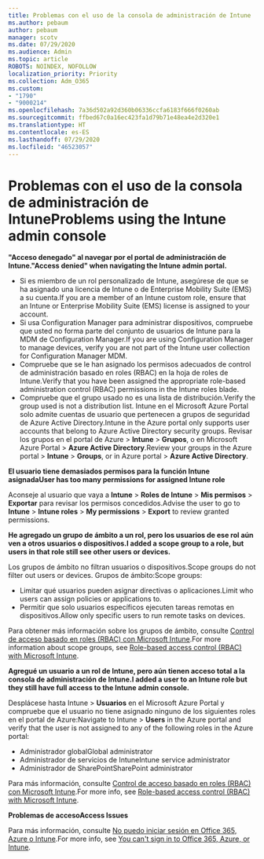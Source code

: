```yaml
---
title: Problemas con el uso de la consola de administración de Intune
ms.author: pebaum
author: pebaum
manager: scotv
ms.date: 07/29/2020
ms.audience: Admin
ms.topic: article
ROBOTS: NOINDEX, NOFOLLOW
localization_priority: Priority
ms.collection: Adm_O365
ms.custom:
- "1790"
- "9000214"
ms.openlocfilehash: 7a36d502a92d360b06336ccfa6183f666f0260ab
ms.sourcegitcommit: ffbed67c0a16ec423fa1d79b71e48ea4e2d320e1
ms.translationtype: HT
ms.contentlocale: es-ES
ms.lasthandoff: 07/29/2020
ms.locfileid: "46523057"
---
```

# <a name="problems-using-the-intune-admin-console"></a><span data-ttu-id="ffd5c-102">Problemas con el uso de la consola de administración de Intune</span><span class="sxs-lookup"><span data-stu-id="ffd5c-102">Problems using the Intune admin console</span></span>

<span data-ttu-id="ffd5c-103">**"Acceso denegado" al navegar por el portal de administración de Intune.**</span><span class="sxs-lookup"><span data-stu-id="ffd5c-103">**"Access denied" when navigating the Intune admin portal.**</span></span>

- <span data-ttu-id="ffd5c-104">Si es miembro de un rol personalizado de Intune, asegúrese de que se ha asignado una licencia de Intune o de Enterprise Mobility Suite (EMS) a su cuenta.</span><span class="sxs-lookup"><span data-stu-id="ffd5c-104">If you are a member of an Intune custom role, ensure that an Intune or Enterprise Mobility Suite (EMS) license is assigned to your account.</span></span>
- <span data-ttu-id="ffd5c-105">Si usa Configuration Manager para administrar dispositivos, compruebe que usted no forma parte del conjunto de usuarios de Intune para la MDM de Configuration Manager.</span><span class="sxs-lookup"><span data-stu-id="ffd5c-105">If you are using Configuration Manager to manage devices, verify you are not part of the Intune user collection for Configuration Manager MDM.</span></span>
- <span data-ttu-id="ffd5c-106">Compruebe que se le han asignado los permisos adecuados de control de administración basado en roles (RBAC) en la hoja de roles de Intune.</span><span class="sxs-lookup"><span data-stu-id="ffd5c-106">Verify that you have been assigned the appropriate role-based administration control (RBAC) permissions in the Intune roles blade.</span></span>
- <span data-ttu-id="ffd5c-107">Compruebe que el grupo usado no es una lista de distribución.</span><span class="sxs-lookup"><span data-stu-id="ffd5c-107">Verify the group used is not a distribution list.</span></span> <span data-ttu-id="ffd5c-108">Intune en el Microsoft Azure Portal solo admite cuentas de usuario que pertenecen a grupos de seguridad de Azure Active Directory.</span><span class="sxs-lookup"><span data-stu-id="ffd5c-108">Intune in the Azure portal only supports user accounts that belong to Azure Active Directory security groups.</span></span> <span data-ttu-id="ffd5c-109">Revisar los grupos en el portal de Azure > **Intune** > **Grupos**, o en Microsoft Azure Portal > **Azure Active Directory**.</span><span class="sxs-lookup"><span data-stu-id="ffd5c-109">Review your groups in the Azure portal > **Intune** > **Groups**, or in Azure portal > **Azure Active Directory**.</span></span>

<span data-ttu-id="ffd5c-110">**El usuario tiene demasiados permisos para la función Intune asignada**</span><span class="sxs-lookup"><span data-stu-id="ffd5c-110">**User has too many permissions for assigned Intune role**</span></span>

<span data-ttu-id="ffd5c-111">Aconseje al usuario que vaya a **Intune** > **Roles de Intune** > **Mis permisos** > **Exportar** para revisar los permisos concedidos.</span><span class="sxs-lookup"><span data-stu-id="ffd5c-111">Advise the user to go to **Intune** > **Intune roles** > **My permissions** > **Export** to review granted permissions.</span></span>

<span data-ttu-id="ffd5c-112">**He agregado un grupo de ámbito a un rol, pero los usuarios de ese rol aún ven a otros usuarios o dispositivos.**</span><span class="sxs-lookup"><span data-stu-id="ffd5c-112">**I added a scope group to a role, but users in that role still see other users or devices.**</span></span>

<span data-ttu-id="ffd5c-113">Los grupos de ámbito no filtran usuarios o dispositivos.</span><span class="sxs-lookup"><span data-stu-id="ffd5c-113">Scope groups do not filter out users or devices.</span></span> <span data-ttu-id="ffd5c-114">Grupos de ámbito:</span><span class="sxs-lookup"><span data-stu-id="ffd5c-114">Scope groups:</span></span>

- <span data-ttu-id="ffd5c-115">Limitar qué usuarios pueden asignar directivas o aplicaciones.</span><span class="sxs-lookup"><span data-stu-id="ffd5c-115">Limit who users can assign policies or applications to.</span></span>
- <span data-ttu-id="ffd5c-116">Permitir que solo usuarios específicos ejecuten tareas remotas en dispositivos.</span><span class="sxs-lookup"><span data-stu-id="ffd5c-116">Allow only specific users to run remote tasks on devices.</span></span>

<span data-ttu-id="ffd5c-117">Para obtener más información sobre los grupos de ámbito, consulte [Control de acceso basado en roles (RBAC) con Microsoft Intune](https://docs.microsoft.com/intune/role-based-access-control).</span><span class="sxs-lookup"><span data-stu-id="ffd5c-117">For more information about scope groups, see  [Role-based access control (RBAC) with Microsoft Intune](https://docs.microsoft.com/intune/role-based-access-control).</span></span>

<span data-ttu-id="ffd5c-118">**Agregué un usuario a un rol de Intune, pero aún tienen acceso total a la consola de administración de Intune.**</span><span class="sxs-lookup"><span data-stu-id="ffd5c-118">**I added a user to an Intune role but they still have full access to the Intune admin console.**</span></span>

<span data-ttu-id="ffd5c-119">Desplácese hasta Intune > **Usuarios** en el Microsoft Azure Portal y compruebe que el usuario no tiene asignado ninguno de los siguientes roles en el portal de Azure:</span><span class="sxs-lookup"><span data-stu-id="ffd5c-119">Navigate to Intune > **Users** in the Azure portal and verify that the user is not assigned to any of the following roles in the Azure portal:</span></span>

- <span data-ttu-id="ffd5c-120">Administrador global</span><span class="sxs-lookup"><span data-stu-id="ffd5c-120">Global administrator</span></span>
- <span data-ttu-id="ffd5c-121">Administrador de servicios de Intune</span><span class="sxs-lookup"><span data-stu-id="ffd5c-121">Intune service administrator</span></span>
- <span data-ttu-id="ffd5c-122">Administrador de SharePoint</span><span class="sxs-lookup"><span data-stu-id="ffd5c-122">SharePoint administrator</span></span>

<span data-ttu-id="ffd5c-123">Para más información, consulte [Control de acceso basado en roles (RBAC) con Microsoft Intune](https://docs.microsoft.com/intune/role-based-access-control).</span><span class="sxs-lookup"><span data-stu-id="ffd5c-123">For more info, see [Role-based access control (RBAC) with Microsoft Intune](https://docs.microsoft.com/intune/role-based-access-control).</span></span>

<span data-ttu-id="ffd5c-124">**Problemas de acceso**</span><span class="sxs-lookup"><span data-stu-id="ffd5c-124">**Access Issues**</span></span>

<span data-ttu-id="ffd5c-125">Para más información, consulte [No puedo iniciar sesión en Office 365, Azure o Intune](https://support.microsoft.com/help/2412085/you-can-t-sign-in-to-office-365-azure-or-intune).</span><span class="sxs-lookup"><span data-stu-id="ffd5c-125">For more info, see [You can't sign in to Office 365, Azure, or Intune](https://support.microsoft.com/help/2412085/you-can-t-sign-in-to-office-365-azure-or-intune).</span></span>